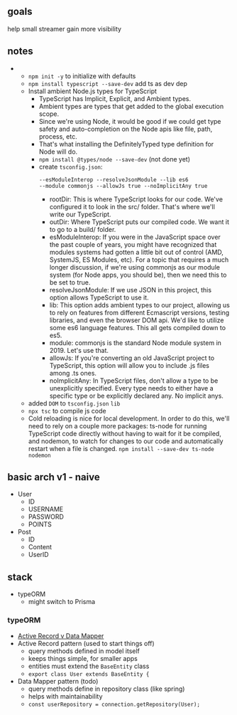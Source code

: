 ## goals
help small streamer gain more visibility

## notes
- 
    - `npm init -y` to initialize with defaults
    - `npm install typescript --save-dev` add ts as dev dep
    - Install ambient Node.js types for TypeScript
        - TypeScript has Implicit, Explicit, and Ambient types. 
        - Ambient types are types that get added to the global execution scope. 
        - Since we're using Node, it would be good if we could get type safety and auto-completion on the Node apis like file, path, process, etc. 
        - That's what installing the DefinitelyTyped type definition for Node will do.
        - `npm install @types/node --save-dev` (not done yet)  
        - create `tsconfig.json`:
            ```npx tsc --init --rootDir src --outDir build
            --esModuleInterop --resolveJsonModule --lib es6 
            --module commonjs --allowJs true --noImplicitAny true
            ```  
             - rootDir: This is where TypeScript looks for our code. We've configured it to look in the src/ folder. That's where we'll write our TypeScript.
            - outDir: Where TypeScript puts our compiled code. We want it to go to a build/ folder.
            - esModuleInterop: If you were in the JavaScript space over the past couple of years, you might have recognized that modules systems had gotten a little bit out of control (AMD, SystemJS, ES Modules, etc). For a topic that requires a much longer discussion, if we're using commonjs as our module system (for Node apps, you should be), then we need this to be set to true.
            - resolveJsonModule: If we use JSON in this project, this option allows TypeScript to use it.
            - lib: This option adds ambient types to our project, allowing us to rely on features from different Ecmascript versions, testing libraries, and even the browser DOM api. We'd like to utilize some es6 language features. This all gets compiled down to es5.
            - module: commonjs is the standard Node module system in 2019. Let's use that.
            - allowJs: If you're converting an old JavaScript project to TypeScript, this option will allow you to include .js files among .ts ones.
            - noImplicitAny: In TypeScript files, don't allow a type to be unexplicitly specified. Every type needs to either have a specific type or be explicitly declared any. No implicit anys.
    - added `DOM` to `tsconfig.json` `lib`
    - `npx tsc` to compile js code
    - Cold reloading is nice for local development. In order to do this, we'll need to rely on a couple more packages: ts-node for running TypeScript code directly without having to wait for it be compiled, and nodemon, to watch for changes to our code and automatically restart when a file is changed.
        `npm install --save-dev ts-node nodemon`

        

## basic arch v1 - naive
- User
    - ID
    - USERNAME
    - PASSWORD
    - POINTS
- Post
    - ID
    - Content
    - UserID

## stack
- typeORM
    - might switch to Prisma

### typeORM
- [Active Record v Data Mapper](https://stackoverflow.com/questions/3828265/is-data-mapper-a-more-modern-trend-than-active-record)
- Active Record pattern (used to start things off)
    - query methods defined in model itself
    - keeps things simple, for smaller apps
    - entities must extend the `BaseEntity` class
    - `export class User extends BaseEntity {`
- Data Mapper pattern (todo)
    - query methods define in repository class (like spring)
    - helps with maintainability
    - `const userRepository = connection.getRepository(User);`